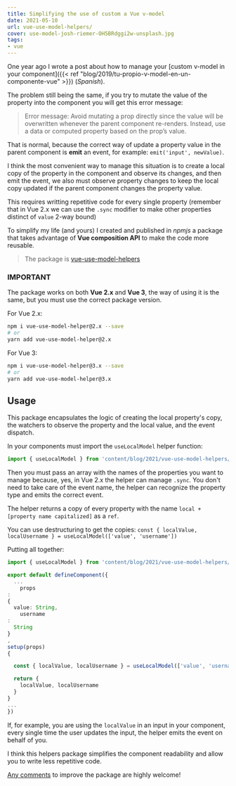 ```yaml
---
title: Simplifying the use of custom a Vue v-model
date: 2021-05-10
url: vue-use-model-helpers/
cover: use-model-josh-riemer-OH5BRdggi2w-unsplash.jpg
tags:
- vue
---
```


One year ago I wrote a post about how to manage your
[custom v-model in your component]({{< ref "blog/2019/tu-propio-v-model-en-un-componente-vue" >}})
(_Spanish_).

The problem still being the same, if you try to mutate the value of the property into the component you will get this error message:

> Error message: Avoid mutating a prop directly since the value will be overwritten whenever the parent component re-renders. Instead, use a data or computed property based on the prop’s value.

That is normal, because the correct way of update a property value in the parent component is __emit__ an event, for example: `emit('input', newValue)`.

I think the most convenient way to manage this situation is to create a local copy of the property in the component and observe its changes, and then emit the event, we also must observe property changes to keep the local copy updated if the parent component changes the property value.

This requires writting repetitive code for every single property (remember that in Vue 2.x we can use the `.sync` modifier to make other properties distinct of `value` 2-way bound)

To simplify my life (and yours) I created and published in *npmjs* a package that takes advantage of **Vue composition API** to make the code more reusable.

> The package is [vue-use-model-helpers](https://www.npmjs.com/package/vue-use-model-helpers)

### IMPORTANT
The package works on both **Vue 2.x** and **Vue 3**, the way of using it is the same, but you must use the correct package version.

For Vue 2.x:
```bash
npm i vue-use-model-helper@2.x --save 
# or 
yarn add vue-use-model-helper@2.x
```

For Vue 3:
```bash
npm i vue-use-model-helper@3.x --save 
# or 
yarn add vue-use-model-helper@3.x
```


## Usage

This package encapsulates the logic of creating the local property's copy, the watchers to observe the property and the local value, and the event dispatch.

In your components must import the `useLocalModel` helper function:

```ts
import { useLocalModel } from 'content/blog/2021/vue-use-model-helpers/index'
```

Then you must pass an array with the names of the properties you want to manage because, yes, in Vue 2.x the helper can manage `.sync`. You don't need to take care of the event name, the helper can recognize the property type and emits the correct event. 

The helper returns a copy of every property with the name `local + [property name capitalized]` as a `ref`.

You can use destructuring to get the copies: ```const { localValue, localUsername } = useLocalModel(['value', 'username'])```

Putting all together:

```ts
import { useLocalModel } from 'content/blog/2021/vue-use-model-helpers/index'

export default defineComponent({
  ...
    props
:
{
  value: String,
    username
:
  String
}
,
setup(props)
{

  const { localValue, localUsername } = useLocalModel(['value', 'username'])

  return {
    localValue, localUsername
  }
}
...
})
```

If, for example, you are using the `localValue` in an input in your component, every single time the user updates the input, the helper emits the event on behalf of you.

I think this helpers package simplifies the component readability and allow you to write less repetitive code.

[Any comments](https://github.com/sergiocarracedo/vue-use-model-helpers/issues) to improve the package are highly welcome!
